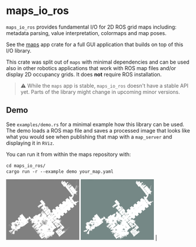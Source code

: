 # maps_io_ros

`maps_io_ros` provides fundamental I/O for 2D ROS grid maps including: metadata parsing, value interpretation, colormaps and map poses.

See the [maps](https://crates.io/crates/maps) app crate for a full GUI application that builds on top of this I/O library.

This crate was split out of `maps` with minimal dependencies and can be used also in other robotics applications that work with ROS map files and/or display 2D occupancy grids. It does __not__ require ROS installation.

> ⚠️ While the `maps` app is stable, `maps_io_ros` doesn't have a stable API yet.
> Parts of the library might change in upcoming minor versions.

## Demo

See `examples/demo.rs` for a minimal example how this library can be used. The demo loads a ROS map file and saves a processed image that looks like what you would see when publishing that map with a `map_server` and displaying it in `RViz`.

You can run it from within the maps repository with:

```
cd maps_io_ros/
cargo run -r --example demo your_map.yaml
```
<img width=200 src="https://raw.githubusercontent.com/MichaelGrupp/maps/refs/heads/master/maps_io_ros/doc/orig.png" />
<img width=200 src="https://raw.githubusercontent.com/MichaelGrupp/maps/refs/heads/master/maps_io_ros/doc/proc.png" /> |
